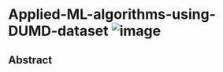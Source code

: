 # Applied-ML-algorithms-using-DUMD-dataset ![image](https://user-images.githubusercontent.com/60587913/209273447-07b64a7b-e8cb-4847-93e6-60e782ad27a5.png)

## Abstract
